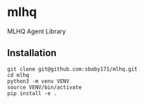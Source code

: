 # mlhq
MLHQ Agent Library


## Installation

``` shell
git clone git@github.com:sbaby171/mlhq.git 
cd mlhq
python3 -m venv VENV
source VENV/bin/activate
pip install -e . 
```


